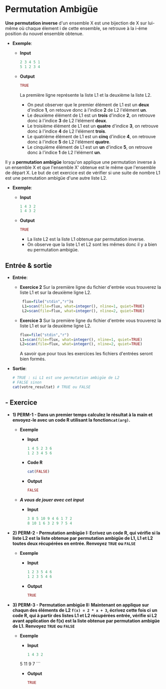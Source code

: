 # Permutation Ambigüe
 
**Une permutation inverse** d'un ensemble X est une bijection de X sur lui-même où chaque élement i de cette ensemble, se retrouve à la i-éme position du nouvel ensemble obtenue.

+ **Exemple**:

  + **Input**
  
     ```R
     2 3 4 5 1 
     5 1 2 3 4
     ```
    
  + **Output**
  
     ```R
     TRUE
     ```
     La première ligne représente la liste L1 et la deuxième la liste L2.
     +	On peut observer que le premier élément de L1 est un **deux** d'indice **1**, on retouve donc à l'indice **2** de L2 l'élément **un**.
     +	Le deuxième élément de L1 est un **trois** d'indice **2**, on retrouve donc à l'indice **3** de L2 l'élément **deux**.
     +	Le troisième élément de L1 est un **quatre** d'indice **3**, on retrouve donc à l'indice **4** de L2 l'élément **trois**.
     +	Le quatrième élément de L1 est un **cinq** d'indice **4**, on retrouve donc à l'indice **5** de L2 l'élément **quatre**.
     +	Le cinquième élément de L1 est un **un** d'indice **5**, on retrouve donc à l'indice **1** de L2 l'élément **un**.

Il y a **permutation ambigüe** lorsqu'on applique une permutation inverse à un ensemble X et que l'ensemble X' obtenue est le même que l'ensemble de départ X.
Le but de cet exercice est de vérifier si une suite de nombre L1 est une permutation ambigüe d'une autre liste L2.



+ **Exemple**:

  + **Input**
  
     ```R
     1 4 3 2 
     1 4 3 2
     ```
    
  + **Output**
  
     ```R
     TRUE
     ```
 
	+	La liste L2 est la liste L1 obtenue par permutation inverse.
	+	On observe que la liste L1 et L2 sont les mêmes donc il y a bien eu permutation ambigüe.



## Entrée & sortie

+ **Entrée**:
  + **Exercice 2**
     Sur la première ligne du fichier d'entrée vous trouverez la liste L1 
     et sur la deuxième ligne L2.

    ```R
     flux=file("stdin","r")s
     L1=scan(file=flux, what=integer(), nline=1, quiet=TRUE)
     L2=scan(file=flux, what=integer(), nline=2, quiet=TRUE)
    ```
    
  + **Exercice 3**
     Sur la première ligne du fichier d'entrée vous trouverez la liste L1 
     et sur la deuxième ligne L2.
  
     ```R
     flux=file("stdin","r")
     L1=scan(file=flux, what=integer(), nline=1, quiet=TRUE)
     L2=scan(file=flux, what=integer(), nline=2, quiet=TRUE)
    ```
      A savoir que pour tous les exercices les fichiers d'entrées seront bien formés.

+ **Sortie**:

    ```R
    # TRUE : si L1 est une permutation ambigüe de L2
    # FALSE sinon
    cat(votre_resultat) # TRUE ou FALSE
    ```

## - Exercice


+ **1) PERM-1 - Dans un premier temps calculez le résultat à la main et envoyez-le avec un code R utilisant la fonction```cat(arg)```.**
	+ **Exemple**

		+ **Input**
		
			```R
			1 4 5 2 3 6
			1 2 3 4 5 6
			```
		
		+ **Code R**    
		
			```R
			cat(FALSE) 
			
			```
		+ **Output**
		
			```R
			FALSE 
			 ```
			 
	+ ***A vous de jouer avec cet input***
		
		+ **Input**
			
			```R
			3 8 5 10 9 4 6 1 7 2
			8 10 1 6 3 2 9 7 5 4
			```
 
+ **2) PERM-2 - Permutation ambigüe I:
	Ecrivez un code R, qui vérifie si la liste L2 est la liste obtenue par permutation ambigüe de L1, L1 et L2 toutes deux récupérées en entrée.
    Renvoyez ```TRUE``` ou ```FALSE```**

	+ **Exemple**

		+ **Input**
		
			```R
			1 2 3 5 4 6
    		1 2 3 5 4 6
			```

		+ **Output**
		
			```R
			TRUE 
			 ```


+ **3)  PERM-3 - Permutation ambigüe II:
	Maintenant on applique sur chaqun des éléments de L2 **```f(x) = 2 * x + 3```**, écrivez cette fois ci un code R, qui à partir des listes L1 et L2 récupérées entrée, vérifie si L2 avant application de f(x) est la liste obtenue par permutation ambigüe de L1.
     Renvoyez ```TRUE``` ou ```FALSE```**

	+ **Exemple**

		+ **Input**
		
			```R
	       1 4 3 2 
   	    5 11 9 7
			```

		+ **Output**
		
			```R
			TRUE 
			 ```
